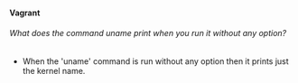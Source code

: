 #### Vagrant
###### What does the command uname print when you run it without any option?
  - When the 'uname' command is run without any option then it prints just the kernel name.
